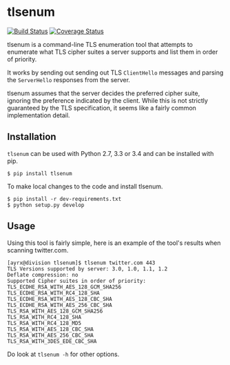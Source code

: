 tlsenum
=======

[![Build Status](https://travis-ci.org/Ayrx/tlsenum.svg?branch=master)](https://travis-ci.org/Ayrx/tlsenum)
[![Coverage Status](https://coveralls.io/repos/Ayrx/tlsenum/badge.png?branch=master)](https://coveralls.io/r/Ayrx/tlsenum?branch=master)

tlsenum is a command-line TLS enumeration tool that attempts to enumerate what
TLS cipher suites a server supports and list them in order of priority.

It works by sending out sending out TLS `ClientHello` messages and parsing the
`ServerHello` responses from the server.

tlsenum assumes that the server decides the preferred cipher suite, ignoring
the preference indicated by the client. While this is not strictly guaranteed
by the TLS specification, it seems like a fairly common implementation detail.

Installation
------------

`tlsenum` can be used with Python 2.7, 3.3 or 3.4 and can be installed with
pip.

    $ pip install tlsenum 
    
To make local changes to the code and install tlsenum.
    
    $ pip install -r dev-requirements.txt
    $ python setup.py develop



Usage
-----

Using this tool is fairly simple, here is an  example of the tool's results
when scanning twitter.com.

```
[ayrx@division tlsenum]$ tlsenum twitter.com 443
TLS Versions supported by server: 3.0, 1.0, 1.1, 1.2
Deflate compression: no
Supported Cipher suites in order of priority:
TLS_ECDHE_RSA_WITH_AES_128_GCM_SHA256
TLS_ECDHE_RSA_WITH_RC4_128_SHA
TLS_ECDHE_RSA_WITH_AES_128_CBC_SHA
TLS_ECDHE_RSA_WITH_AES_256_CBC_SHA
TLS_RSA_WITH_AES_128_GCM_SHA256
TLS_RSA_WITH_RC4_128_SHA
TLS_RSA_WITH_RC4_128_MD5
TLS_RSA_WITH_AES_128_CBC_SHA
TLS_RSA_WITH_AES_256_CBC_SHA
TLS_RSA_WITH_3DES_EDE_CBC_SHA
```

Do look at `tlsenum -h` for other options.
